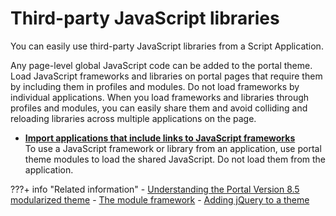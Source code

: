 # Third-party JavaScript libraries

You can easily use third-party JavaScript libraries from a Script Application.

Any page-level global JavaScript code can be added to the portal theme. Load JavaScript frameworks and libraries on portal pages that require them by including them in profiles and modules. Do not load frameworks by individual applications. When you load frameworks and libraries through profiles and modules, you can easily share them and avoid colliding and reloading libraries across multiple applications on the page.

-   **[Import applications that include links to JavaScript frameworks](import_app_that_links_to_js_framework.md)**  
To use a JavaScript framework or library from an application, use portal theme modules to load the shared JavaScript. Do not load them from the application.

???+ info "Related information"
    - [Understanding the Portal Version 8.5 modularized theme](../../../../build_sites/create_sites/website_building_blocks/themes_profiles_skins/themeopt_defaultparts.md)
    - [The module framework](../../../../build_sites/themes_skins/the_module_framework/index.md)
    - [Adding jQuery to a theme](../../../../build_sites/themes_skins/customizing_theme/add_jquery_to_theme/index.md)
